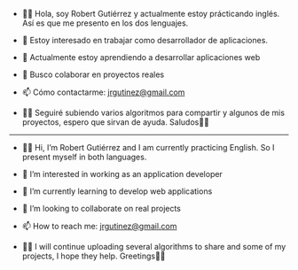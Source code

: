 

- 📣👋 Hola, soy Robert Gutiérrez y actualmente estoy prácticando inglés. Así es que me presento en los dos lenguajes.
- 👀 Estoy interesado en trabajar como desarrollador de aplicaciones.
- 🌱 Actualmente estoy aprendiendo a desarrollar aplicaciones web
- 💞️ Busco colaborar en proyectos reales
- 📫 Cómo contactarme: jrgutinez@gmail.com

- 📣💾 Seguiré subiendo varios algoritmos para compartir y algunos de mis proyectos, espero que sirvan de ayuda. Saludos🙋‍♂️
***************************************************************************************************************************
- 📣👋 Hi, I’m Robert Gutiérrez and I am currently practicing English. So I present myself in both languages.
- 👀 I’m interested in working as an application developer
- 🌱 I’m currently learning to develop web applications
- 💞️ I’m looking to collaborate on real projects
- 📫 How to reach me: jrgutinez@gmail.com

- 📣💾 I will continue uploading several algorithms to share and some of my projects, I hope they help. Greetings🙋‍♂️

<!---
JRobertGutierrez / JRobertGutierrez es un repositorio ✨ especial ✨ porque su `README.md` (este archivo) aparece en su perfil de GitHub.
Puede hacer clic en el enlace Vista previa para ver los cambios.
JRobertGutierrez/JRobertGutierrez is a ✨ special ✨ repository because its `README.md` (this file) appears on your GitHub profile.
You can click the Preview link to take a look at your changes.
--->
